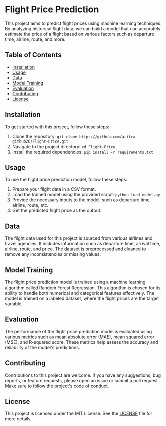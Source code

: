 # Flight Price Prediction

This project aims to predict flight prices using machine learning techniques. By analyzing historical flight data, we can build a model that can accurately estimate the price of a flight based on various factors such as departure time, airline, route, and more.

## Table of Contents

- [Installation](#installation)
- [Usage](#usage)
- [Data](#data)
- [Model Training](#model-training)
- [Evaluation](#evaluation)
- [Contributing](#contributing)
- [License](#license)

## Installation

To get started with this project, follow these steps:

1. Clone the repository: `git clone https://github.com/aritra-github26/Flight-Price.git`
2. Navigate to the project directory: `cd Flight-Price`
3. Install the required dependencies: `pip install -r requirements.txt`

## Usage

To use the flight price prediction model, follow these steps:

1. Prepare your flight data in a CSV format.
2. Load the trained model using the provided script: `python load_model.py`
3. Provide the necessary inputs to the model, such as departure time, airline, route, etc.
4. Get the predicted flight price as the output.

## Data

The flight data used for this project is sourced from various airlines and travel agencies. It includes information such as departure time, arrival time, airline, route, and price. The dataset is preprocessed and cleaned to remove any inconsistencies or missing values.

## Model Training

The flight price prediction model is trained using a machine learning algorithm called Random Forest Regression. This algorithm is chosen for its ability to handle both numerical and categorical features effectively. The model is trained on a labeled dataset, where the flight prices are the target variable.

## Evaluation

The performance of the flight price prediction model is evaluated using various metrics such as mean absolute error (MAE), mean squared error (MSE), and R-squared score. These metrics help assess the accuracy and reliability of the model's predictions.

## Contributing

Contributions to this project are welcome. If you have any suggestions, bug reports, or feature requests, please open an issue or submit a pull request. Make sure to follow the project's code of conduct.

## License

This project is licensed under the MIT License. See the [LICENSE](LICENSE) file for more details.
